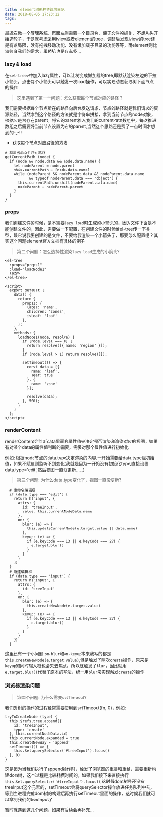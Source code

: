 ```yaml
---
title: element树形控件踩坑日记
date: 2018-08-05 17:23:12
tags:
---
```

最近在做一个管理系统，页面左侧需要一个目录树，便于文件的操作，不想从头开始造轮子，于是就考虑采用iview或者element的tree，调研后发现iview的tree还是有点局限，没有拖拽移动功能，没有懒加载子目录的功能等等，而element则比较符合我们的需求，虽然坑也是有点多...

### lazy & load
在`<el-tree>`中加入lazy属性，可以让树变成懒加载的tree,即默认渲染左边的下拉小箭头，点击每个小箭头可以触发一次load操作，可以实现动态获取树下面节点的操作

> 这里遇到了第一个问题：怎么获取每个节点对应的路径？

我们需要根据每个节点所在的路径向后台发送请求，节点的路径就是我们请求的资源路径，当然拿到这个路径的方法就是字符串拼接，拿到当前节点的node对象，根据它是否存在parent，将它的parent推入我们的currentPath数组中，每次推进数组之后需要将当前节点设置为它的parent,当然这个思路还是费了一点时间才想到的-_-!!

- 获取每个节点对应路径的方法
```
# 获取当前文件所在路径
getCurrentPath (node) {
  if (node && node.data && node.data.name) {
    let nodeParent = node.parent
    this.currentPath = [node.data.name]
    while (nodeParent && nodeParent.data && nodeParent.data.name
           && typeof nodeParent.data === 'object') {
      this.currentPath.unshift(nodeParent.data.name)
      nodeParent = nodeParent.parent
    }
  }
}
```

### props
我们创建文件的时候，是不需要`lazy load`时生成的小箭头的，因为文件下面是不能创建文件的，因此，需要做一下配置，在创建文件的时候给el-tree传一下类型，跟它说我要创建的是文件，不要给我渲染一个小箭头了，那要怎么配置呢？其实这个问题element官方文档有具体的例子
> 第二个问题：怎么选择性渲染`lazy load`生成的小箭头?
```
<el-tree
  :props="props1"
  :load="loadNode1"
  lazy>
</el-tree>

<script>
  export default {
    data() {
      return {
        props1: {
          label: 'name',
          children: 'zones',
          isLeaf: 'leaf'
        },
      };
    },
    methods: {
      loadNode1(node, resolve) {
        if (node.level === 0) {
          return resolve([{ name: 'region' }]);
        }
        if (node.level > 1) return resolve([]);

        setTimeout(() => {
          const data = [{
            name: 'leaf',
            leaf: true
          }, {
            name: 'zone'
          }];

          resolve(data);
        }, 500);
      }
    }
  };
</script>
```

### renderContent

renderContent会监听data里面的属性值来决定是否渲染和渲染对应的视图，如果有对某个data的属性值判断的需要，需要对那个属性值进行初始化

例如:
根据node节点的data.type决定渲染的内容,一开始需要给data.type赋初始值，如果不赋值则监听不到变化(我就是因为一开始没有初始化type,直接设置data.type='edit',然后视图一直没更新......)

> 第三个问题: 为什么data.type变化了，视图一直没更新?

```
  # 重命名编辑框
  if (data.type === 'edit') {
    return h('input', {
      attrs: {
        id: 'treeInput',
        value: this.currentNodeData.name
      },
      on: {
        blur: (e) => {
          this.updateCurrentNode(e.target.value || data.name)
        },
        keyup: (e) => {
          if (e.keyCode === 13 || e.keyCode === 27) {
            e.target.blur()
          }
        }
      }
    })
  }
  # 新建编辑框
  if (data.type === 'input') {
    return h('input', {
      attrs: {
        id: 'treeInput'
      },
      on: {
        blur: (e) => {
          this.createNewNode(e.target.value)
        },
        keyup: (e) => {
          if (e.keyCode === 13 || e.keyCode === 27) {
            e.target.blur()
          }
        }
      }
    })
  }
```
这里还有一个小问题:`on-blur`和`on-keyup`本来我写的都是`this.createNewNode(e.target.value)`,但是触发了两次`create`操作，原来是`keyup`的同时输入框也会失去焦点，所以就触发了`blur`，因此就用`e.target.blur()`代替了原本的写法，统一用`blur`来实现触发`create`的操作

### 浏览器渲染问题

> 第四个问题: 为什么需要setTimeout?

我们对树的操作的过程经常需要使用到setTimeout(fn, 0)，例如:
```
tryToCreateNode (type) {
  this.$refs.tree.append({
    id: 'treeInput',
    type: 'create'
  }, this.currentNodeData.id)
  this.currentNode.expanded = true
  this.createNewWay = 'append'
  setTimeout(() => {
    this.$el.querySelector('#treeInput').focus()
  }, 0)
}
```
这是因为当我们执行了append操作时，触发了浏览器的重排和重绘，需要重新构建dom树，这个过程是比较耗费时间的，如果我们接下来直接执行`this.$el.querySelector('#treeInput').focus()`,这时候dom树是还没有treeInput这个元素的，setTimeout会将querySelector操作放进任务队列中去，等到主进程完成dom树的构建后再执行setTimeout里面的操作，这时候我们就可以拿到我们的treeInput了


暂时就遇到这几个问题，如果有后续会再补充...

